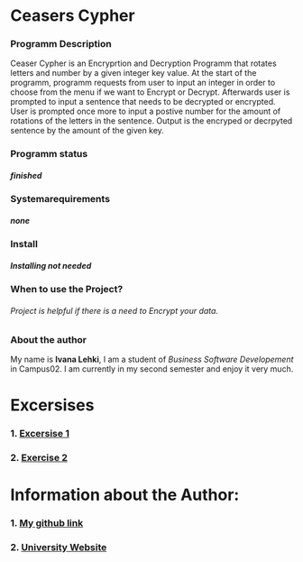 # Ceasers Cypher

### Programm Description

Ceaser Cypher is an Encryprtion and Decryption Programm that rotates letters and number by a given integer key value.
At the start of the programm, programm requests from user to input an integer in order to choose from the menu if we want to Encrypt or Decrypt. Afterwards user is prompted to input a sentence that needs to be decrypted or encrypted. User is prompted once more to input a postive number for the amount of rotations of the letters in the sentence. 
Output is the encryped or decrpyted sentence by the amount of the given key.

### Programm status 
##### **finished**

### Systemarequirements
##### *none*

### Install
##### *Installing not needed*

### When to use the Project?
###### Project is helpful *if* there is a need to Encrypt your data.

### About the author
My name is **Ivana Lehki**, I am a student of *Business Software Developement* in Campus02. I am currently in my second semester and enjoy it very much.


# Excersises

### 1. [Excersise 1](D:\Documents\FH02\SS2022\Konfig\Uebung1\excersise1.md)
### 2. [Exercise 2](exercise2.md)

# Information about the Author:
### 1. [My github link](https://github.com/ivanaLehki/bsd21_lehki_ivana)
### 2. [University Website](https://www.campus02.at/)

